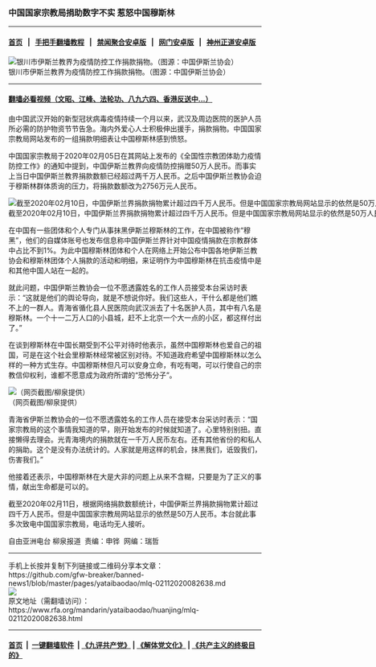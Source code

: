 ### 中国国家宗教局捐助数字不实   惹怒中国穆斯林
------------------------

#### [首页](https://github.com/gfw-breaker/banned-news1/blob/master/README.md) &nbsp;&nbsp;|&nbsp;&nbsp; [手把手翻墙教程](https://github.com/gfw-breaker/guides/wiki) &nbsp;&nbsp;|&nbsp;&nbsp; [禁闻聚合安卓版](https://github.com/gfw-breaker/bn-android) &nbsp;&nbsp;|&nbsp;&nbsp; [网门安卓版](https://github.com/oGate2/oGate) &nbsp;&nbsp;|&nbsp;&nbsp; [神州正道安卓版](https://github.com/SzzdOgate/update) 



<div id="headerimg">
 <img alt="银川市伊斯兰教界为疫情防控工作捐款捐物。（图源：中国伊斯兰协会）" src="https://www.rfa.org/mandarin/yataibaodao/huanjing/mlq-02112020082638.html/msb1.jpg/@@images/5e4911ac-a6e1-4a7b-991e-ff41a858a169.jpeg" title="银川市伊斯兰教界为疫情防控工作捐款捐物。（图源：中国伊斯兰协会）"/>
 <div id="headerimgcontents">
  <div id="headerimgcaption">
   <span>
    银川市伊斯兰教界为疫情防控工作捐款捐物。（图源：中国伊斯兰协会）
   </span>
   <!-- zoomattribute -->
  </div>
  <!-- headerimgcaption -->
 </div>
 <!-- headerimagecontents -->
</div>

<hr/>


#### [翻墙必看视频（文昭、江峰、法轮功、八九六四、香港反送中...）](http://167.172.214.107/home.html)

<div id="storytext">
 <div>
  <div class="slot_header">
  </div>
 </div>
 <p>
  由中国武汉开始的新型冠状病毒疫情持续一个月以来，武汉及周边医院的医护人员所必需的防护物资节节告急。海内外爱心人士积极伸出援手，捐款捐物。中国国家宗教局网站发布的一组捐款明细表让中国穆斯林感到愤怒。
 </p>
 <p>
  中国国家宗教局于2020年02月05日在其网站上发布的《全国性宗教团体助力疫情防控工作》的通知中提到，中国伊斯兰教界向疫情防控捐赠50万人民币。而事实上当日中国伊斯兰教界捐款数额已经超过两千万人民币。之后中国伊斯兰教协会迫于穆斯林群体质询的压力，将捐款数额改为2756万元人民币。
 </p>
 <p>
 </p>
 <p>
 </p>
 <p>
  <div class="image-inline captioned" style="width:1500px;">
   <div style="width:1500px;">
    <img alt="截至2020年02月10日，中国伊斯兰界捐款捐物累计超过四千万人民币。但是中国国家宗教局网站显示的依然是50万人民币。（网页截图）" src="https://www.rfa.org/mandarin/yataibaodao/huanjing/mlq-02112020082638.html/mlq-1.jpg" title="截至2020年02月10日，中国伊斯兰界捐款捐物累计超过四千万人民币。但是中国国家宗教局网站显示的依然是50万人民币。（网页截图）"/>
   </div>
   <div class="image-caption">
    <span style="width:1500px;">
     截至2020年02月10日，中国伊斯兰界捐款捐物累计超过四千万人民币。但是中国国家宗教局网站显示的依然是50万人民币。（网页截图）
    </span>
    <span class="copyright">
    </span>
   </div>
  </div>
 </p>
 <p>
  在中国有一些团体和个人专门从事抹黑伊斯兰穆斯林的工作，在中国被称作“穆黑”，他们的自媒体账号也发布信息称中国伊斯兰界针对中国疫情捐款在宗教群体中占比不到1%。为此中国穆斯林团体和个人在网络上开始公布中国各地伊斯兰教协会和穆斯林团体个人捐款的活动和明细，来证明作为中国穆斯林在抗击疫情中是和其他中国人站在一起的。
 </p>
 <p>
  就此问题，中国伊斯兰教协会一位不愿透露姓名的工作人员接受本台采访时表示：“这就是他们的舆论导向，就是不想说你好。我们这些人，干什么都是他们瞧不上的一群人。青海省循化县人民医院向武汉派去了十名医护人员，其中有八名是穆斯林。一个十一二万人口的小县城，赶不上北京一个大一点的小区，都这样付出了。”
 </p>
 <p>
  在谈到穆斯林在中国长期受到不公平对待时他表示，虽然中国穆斯林也爱自己的祖国，可是在这个社会里穆斯林经常被区别对待。不知道政府希望中国穆斯林以怎么样的一种方式生存。中国穆斯林但凡可以安身立命，有吃有喝，可以行使自己的宗教信仰权利，谁都不愿意成为政府所谓的“恐怖分子”。
 </p>
 <p>
 </p>
 <p>
  <div class="image-inline captioned" style="width:2500px;">
   <div style="width:2500px;">
    <img alt="（网页截图/柳泉提供）" src="https://www.rfa.org/mandarin/yataibaodao/huanjing/mlq-02112020082638.html/56fe7247676581ea4e8e622a5c4f-2-3.jpg" title="（网页截图/柳泉提供）"/>
   </div>
   <div class="image-caption">
    <span style="width:2500px;">
     （网页截图/柳泉提供）
    </span>
    <span class="copyright">
    </span>
   </div>
  </div>
 </p>
 <p>
  青海省伊斯兰教协会的一位不愿透露姓名的工作人员在接受本台采访时表示：“国家宗教局的这个事情我知道的早，刚开始发布的时候就知道了。心里特别别扭。直接懒得去理会。光青海境内的捐款就在一千万人民币左右。还有其他省份的和私人的捐助。这个是没有办法统计的。人家就是用这样的机会，抹黑我们，诋毁我们，伤害我们。”
 </p>
 <p>
  他接着还表示，中国穆斯林在大是大非的问题上从来不含糊，只要是为了正义的事情，献出生命都是可以的。
 </p>
 <p>
  截至2020年02月11日，根据网络捐款数额统计，中国伊斯兰界捐款捐物累计超过四千万人民币。但是中国国家宗教局网站显示的依然是50万人民币。本台就此事多次致电中国国家宗教局，电话均无人接听。
 </p>
 <p>
 </p>
 <p>
  自由亚洲电台 柳泉报道  责编：申铧  网编：瑞哲
 </p>
</div>

<hr/>
手机上长按并复制下列链接或二维码分享本文章：<br/>
https://github.com/gfw-breaker/banned-news1/blob/master/pages/yataibaodao/mlq-02112020082638.md <br/>
<a href='https://github.com/gfw-breaker/banned-news1/blob/master/pages/yataibaodao/mlq-02112020082638.md'><img src='https://github.com/gfw-breaker/banned-news1/blob/master/pages/yataibaodao/mlq-02112020082638.md.png'/></a> <br/>
原文地址（需翻墙访问）：https://www.rfa.org/mandarin/yataibaodao/huanjing/mlq-02112020082638.html


------------------------
#### [首页](https://github.com/gfw-breaker/banned-news1/blob/master/README.md) &nbsp;|&nbsp; [一键翻墙软件](https://github.com/gfw-breaker/nogfw/blob/master/README.md) &nbsp;| [《九评共产党》](https://github.com/gfw-breaker/9ping.md/blob/master/README.md#九评之一评共产党是什么) | [《解体党文化》](https://github.com/gfw-breaker/jtdwh.md/blob/master/README.md) | [《共产主义的终极目的》](https://github.com/gfw-breaker/gczydzjmd.md/blob/master/README.md)


<img src='http://gfw-breaker.win/banned-news/pages/yataibaodao/mlq-02112020082638.md' width='0px' height='0px'/>